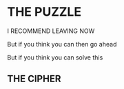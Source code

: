 <!DOCTYPE HTML>
<HTML>
  <BODY bg colour= "GREEN">
<h1>THE PUZZLE </h1>
    <p Style-font-size= 1px>I RECOMMEND LEAVING NOW</p>
    <p>But if you think you can then go ahead</p>
    <div class="text1">But if you think you can solve this</div>
    <div class="text2"> </div>
    <h2> THE CIPHER </h2>
    
    
  </BODY>
</HTML>
  
